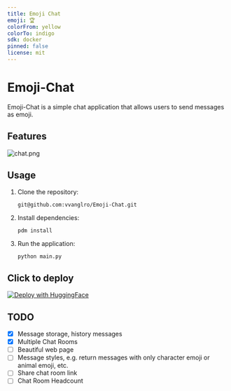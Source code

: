```yaml
---
title: Emoji Chat
emoji: 🏆
colorFrom: yellow
colorTo: indigo
sdk: docker
pinned: false
license: mit
---
```


# Emoji-Chat

Emoji-Chat is a simple chat application that allows users to send messages as emoji.


## Features
![chat.png](chat.png)

## Usage
1. Clone the repository:
    ```shell
    git@github.com:vvanglro/Emoji-Chat.git
    ```
2. Install dependencies:
    ```shell
    pdm install
    ```
3. Run the application:
    ```shell
    python main.py
    ```
    
## Click to deploy 
[![Deploy with HuggingFace](https://huggingface.co/front/assets/huggingface_logo.svg)](https://huggingface.co/spaces/vvanglro/emoji-chat?duplicate=true)


## TODO
- [x] Message storage, history messages
- [x] Multiple Chat Rooms
- [ ] Beautiful web page
- [ ] Message styles, e.g. return messages with only character emoji or animal emoji, etc.
- [ ] Share chat room link
- [ ] Chat Room Headcount
